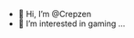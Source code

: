 - 👋 Hi, I’m @Crepzen
- 👀 I’m interested in gaming ...

<!---
Crepzen/Crepzen is a ✨ special ✨ repository because its `README.md` (this file) appears on your GitHub profile.
You can click the Preview link to take a look at your changes.
--->
